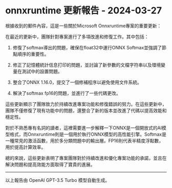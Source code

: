 # onnxruntime 更新報告 - 2024-03-27

根據收到的郵件內容，這是一些關於Microsoft Onnxruntime專案的重要更新：



在最近的更新中，團隊針對專案進行了多項改進和修復工作。其中包括：



1. 修復了softmax導出的問題，確保在float32中運行ONNX Softmax並強調了節點順序的重要性。

2. 修正了記憶體統計信息打印的問題，並討論了新參數的文檔字符串以及環境變量在測試中的設置問題。

3. 整合了ONNX 1.16.0，提交了一個修補程序以避免使用文件系統。

4. 解決了softmax fp16的問題，並進行了一些代碼更改。



這些更新顯示了團隊致力於持續改進專案功能和修復錯誤的努力。在這些更新中，團隊不僅修復了現有功能中的問題，還整合了新的版本並改進了代碼以提高效能和穩定性。



對於不熟悉專有名詞的讀者，這裡需要進一步解釋一下ONNX是一個開放式的AI模型格式，而Onnxruntime則是一個用於執行ONNX模型的高性能引擎。Softmax是一種常見的激活函數，用於多分類問題中的輸出層。FP16則代表半精度浮點數，用於提高計算效率。



總的來說，這些更新表明了專案團隊對於持續改進和優化專案功能的承諾，並且在解決問題和提高效能方面取得了寶貴的進展。



---



以上報告由 OpenAI GPT-3.5 Turbo 模型自動生成。